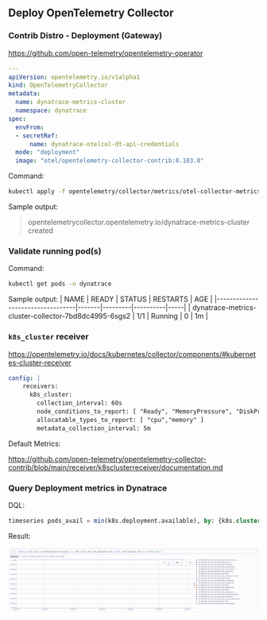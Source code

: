 ## Deploy OpenTelemetry Collector

### Contrib Distro - Deployment (Gateway)
https://github.com/open-telemetry/opentelemetry-operator
```yaml
---
apiVersion: opentelemetry.io/v1alpha1
kind: OpenTelemetryCollector
metadata:
  name: dynatrace-metrics-cluster
  namespace: dynatrace
spec:
  envFrom:
  - secretRef:
      name: dynatrace-otelcol-dt-api-credentials
  mode: "deployment"
  image: "otel/opentelemetry-collector-contrib:0.103.0"
```
Command:
```sh
kubectl apply -f opentelemetry/collector/metrics/otel-collector-metrics-cluster-crd-01.yaml
```
Sample output:
> opentelemetrycollector.opentelemetry.io/dynatrace-metrics-cluster created

### Validate running pod(s)
Command:
```sh
kubectl get pods -n dynatrace
```
Sample output:
| NAME                             | READY | STATUS  | RESTARTS | AGE |
|----------------------------------|-------|---------|----------|-----|
| dynatrace-metrics-cluster-collector-7bd8dc4995-6sgs2   | 1/1   | Running | 0        | 1m  |

### `k8s_cluster` receiver
https://opentelemetry.io/docs/kubernetes/collector/components/#kubernetes-cluster-receiver
```yaml
config: |
    receivers:
      k8s_cluster:
        collection_interval: 60s
        node_conditions_to_report: [ "Ready", "MemoryPressure", "DiskPressure" ]
        allocatable_types_to_report: [ "cpu","memory" ]
        metadata_collection_interval: 5m
```
Default Metrics:

https://github.com/open-telemetry/opentelemetry-collector-contrib/blob/main/receiver/k8sclusterreceiver/documentation.md

### Query Deployment metrics in Dynatrace
DQL:
```sql
timeseries pods_avail = min(k8s.deployment.available), by: {k8s.cluster.name, k8s.deployment.name}, filter: {k8s.namespace.name == "astronomy-shop"}
```
Result:

![dql_k8scluster_pod_avail](../../../assets/images/03-dql_k8scluster_pod_avail.png)